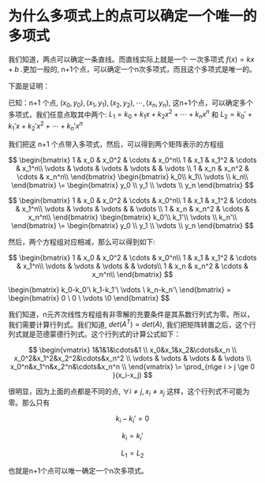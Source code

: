 # 为什么多项式上的点可以确定一个唯一的多项式

我们知道，两点可以确定一条直线。而直线实际上就是一个 一次多项式 $f(x) = kx + b$ .更加一般的, n+1个点，可以确定一个n次多项式，而且这个多项式是唯一的。

下面是证明：

已知：n+1 个点, $(x_0,y_0),(x_1,y_1),(x_2,y_2),\cdots,(x_n,y_n)$, 这n+1个点，可以确定多个多项式，我们任意点取其中两个: $L_1=k_0+k_1x+k_2x^2+\cdots+k_nx^n$ 和 $L_2=k_0'+k_1'x+k_2'x^2+\cdots+k_n'x^n$

我们把这 n+1 个点带入多项式，然后，可以得到两个矩阵表示的方程组

$$
\begin{bmatrix}
1 & x_0 & x_0^2 & \cdots & x_0^n\\
1 & x_1 & x_1^2 & \cdots & x_1^n\\
\vdots & \vdots & \vdots & \vdots & & \vdots \\
1 & x_n & x_n^2 & \cdots & x_n^n\\
\end{bmatrix}
\begin{bmatrix}
k_0\\
k_1\\
\vdots \\
k_n\\
\end{bmatrix}
\=
\begin{bmatrix}
y_0 \\
y_1 \\
\vdots \\
y_n
\end{bmatrix}
$$

$$
\begin{bmatrix}
1 & x_0 & x_0^2 & \cdots & x_0^n\\
1 & x_1 & x_1^2 & \cdots & x_1^n\\
\vdots & \vdots & \vdots & & \vdots \\
1 & x_n & x_n^2 & \cdots & x_n^n\\
\end{bmatrix}
\begin{bmatrix}
k_0'\\
k_1'\\
\vdots \\
k_n'\\
\end{bmatrix}
\=
\begin{bmatrix}
y_0 \\
y_1 \\
\vdots \\
y_n
\end{bmatrix}
$$

然后，两个方程组对应相减，那么可以得到如下:

$$
\begin{bmatrix}
1 & x_0 & x_0^2 & \cdots & x_0^n\\
1 & x_1 & x_1^2 & \cdots & x_1^n\\
\vdots & \vdots & \vdots & & \vdots\\
1 & x_n & x_n^2 & \cdots & x_n^n\\
\end{bmatrix}
$$

\begin{bmatrix}
k_0-k_0'\\
k_1-k_1'\\
\vdots \\
k_n-k_n'\\
\end{bmatrix}
\=
\begin{bmatrix}
0 \\
0 \\
\vdots \\0
\end{bmatrix}
$$

我们知道，n元齐次线性方程组有非零解的充要条件是其系数行列式为零。所以，我们需要计算行列式。我们知道, $det(A^T) = det(A)$, 我们把矩阵转置之后，这个行列式就是范德蒙德行列式。这个行列式的计算公式如下：

$$
\begin{vmatrix}
1&1&1&\cdots&1 \\
x_0&x_1&x_2&\cdots&x_n \\
x_0^2&x_1^2&x_2^2&\cdots&x_n^2 \\
\vdots & \vdots & \vdots & & \vdots \\
x_0^n&x_1^n&x_2^n&\cdots&x_n^n \\
\end{vmatrix}
\=
\prod_{n\ge i > j \ge 0 }(x_i-x_j)
$$

很明显，因为上面的点都是不同的点, $\forall i\ne j, x_i \ne x_j$ 这样，这个行列式不可能为零。那么只有

$$
k_i - k_i' = 0 
$$

$$
k_i = k_i'
$$

$$
L_1 = L_2
$$

也就是n+1个点可以唯一确定一个n次多项式。
